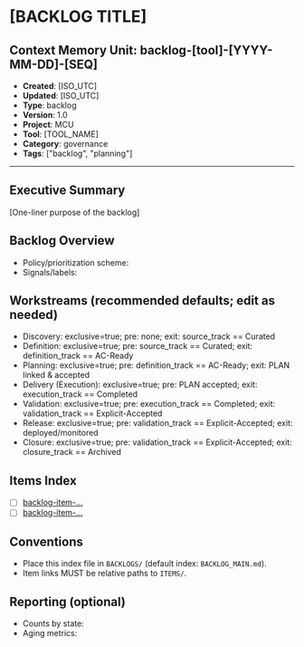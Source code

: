 # [BACKLOG TITLE]

## Context Memory Unit: backlog-[tool]-[YYYY-MM-DD]-[SEQ]
- **Created**: [ISO_UTC]
- **Updated**: [ISO_UTC]
- **Type**: backlog
- **Version**: 1.0
- **Project**: MCU
- **Tool**: [TOOL_NAME]
- **Category**: governance
- **Tags**: ["backlog", "planning"]

---

## Executive Summary
[One-liner purpose of the backlog]

## Backlog Overview
- Policy/prioritization scheme:
- Signals/labels:

## Workstreams (recommended defaults; edit as needed)
- Discovery: exclusive=true; pre: none; exit: source_track == Curated
- Definition: exclusive=true; pre: source_track == Curated; exit: definition_track == AC-Ready
- Planning: exclusive=true; pre: definition_track == AC-Ready; exit: PLAN linked & accepted
- Delivery (Execution): exclusive=true; pre: PLAN accepted; exit: execution_track == Completed
- Validation: exclusive=true; pre: execution_track == Completed; exit: validation_track == Explicit-Accepted
- Release: exclusive=true; pre: validation_track == Explicit-Accepted; exit: deployed/monitored
- Closure: exclusive=true; pre: validation_track == Explicit-Accepted; exit: closure_track == Archived

## Items Index
- [ ] [backlog-item-...](ITEMS/path-to-item.md)
- [ ] [backlog-item-...](ITEMS/path-to-item.md)

## Conventions
- Place this index file in `BACKLOGS/` (default index: `BACKLOG_MAIN.md`).
- Item links MUST be relative paths to `ITEMS/`.

## Reporting (optional)
- Counts by state:
- Aging metrics:
